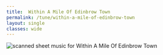 ```yaml
---
title:  Within A Mile Of Edinbrow Town
permalink: /tune/within-a-mile-of-edinbrow-town
layout: single
classes: wide
---
```


<img src="/tune/scan/within-a-mile-of-edinbrow-town.jpg" alt="scanned sheet music for Within A Mile Of Edinbrow Town">

